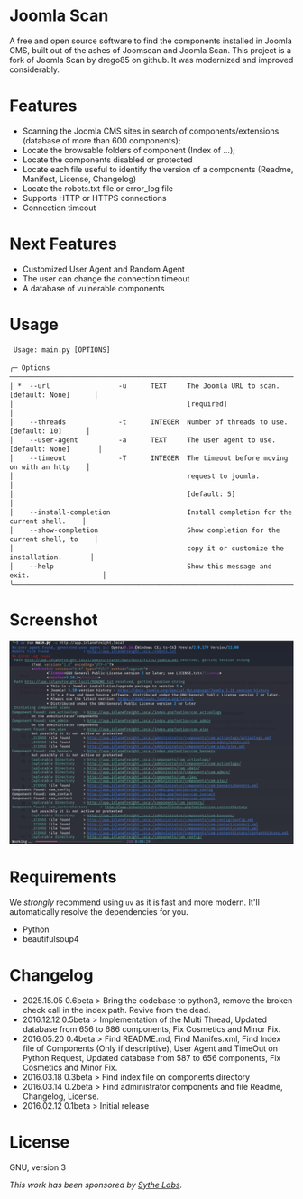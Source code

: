 # Joomla Scan
A free and open source software to find the components installed in Joomla CMS, built out of the ashes of Joomscan and Joomla Scan. This project is a fork of Joomla Scan by drego85 on github. It was modernized and improved considerably.

# Features
* Scanning the Joomla CMS sites in search of components/extensions (database of more than 600 components);
* Locate the browsable folders of component (Index of ...);
* Locate the components disabled or protected
* Locate each file useful to identify the version of a components (Readme, Manifest, License, Changelog)
* Locate the robots.txt file or error_log file
* Supports HTTP or HTTPS connections
* Connection timeout

# Next Features
* Customized User Agent and Random Agent
* The user can change the connection timeout
* A database of vulnerable components

# Usage
```
 Usage: main.py [OPTIONS]

╭─ Options ──────────────────────────────────────────────────────────────────────────────╮
│ *  --url                 -u      TEXT     The Joomla URL to scan. [default: None]      │
│                                           [required]                                   │
│    --threads             -t      INTEGER  Number of threads to use. [default: 10]      │
│    --user-agent          -a      TEXT     The user agent to use. [default: None]       │
│    --timeout             -T      INTEGER  The timeout before moving on with an http    │
│                                           request to joomla.                           │
│                                           [default: 5]                                 │
│    --install-completion                   Install completion for the current shell.    │
│    --show-completion                      Show completion for the current shell, to    │
│                                           copy it or customize the installation.       │
│    --help                                 Show this message and exit.                  │
╰────────────────────────────────────────────────────────────────────────────────────────╯
```

# Screenshot

![alt Screenshot 0.6b](action.png)

# Requirements
We *strongly* recommend using `uv` as it is fast and more modern. It'll automatically resolve the dependencies for you.
* Python
* beautifulsoup4

# Changelog
* 2025.15.05 0.6beta > Bring the codebase to python3, remove the broken check call in the index path. Revive from the dead.
* 2016.12.12 0.5beta > Implementation of the Multi Thread, Updated database from 656 to 686 components, Fix Cosmetics and Minor Fix.
* 2016.05.20 0.4beta > Find README.md, Find Manifes.xml, Find Index file of Components (Only if descriptive), User Agent and TimeOut on Python Request, Updated database from 587 to 656 components, Fix Cosmetics and Minor Fix.
* 2016.03.18 0.3beta > Find index file on components directory
* 2016.03.14 0.2beta > Find administrator components and file Readme, Changelog, License.
* 2016.02.12 0.1beta > Initial release

# License
GNU, version 3


*This work has been sponsored by [Sythe Labs](https://sythelabs.com).*